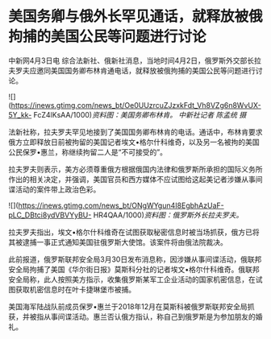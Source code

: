 # 美国务卿与俄外长罕见通话，就释放被俄拘捕的美国公民等问题进行讨论

中新网4月3日电 综合法新社、俄新社消息，当地时间4月2日，俄罗斯外交部长拉夫罗夫应邀同美国国务卿布林肯通电话，就释放被俄拘捕的美国公民等问题进行讨论。

![](https://inews.gtimg.com/news_bt/Oe0UUzrcuZJzxkFdt_Vh8VZg6n8WvUX-5Y_kk-
FcZ4lKsAA/1000)_资料图：美国务卿布林肯。 中新社记者 陈孟统 摄_

法新社称，拉夫罗夫罕见地接到了美国国务卿布林肯的电话。通话中，布林肯要求俄方立即释放日前被拘留的美国记者埃文•格尔什科维奇，以及另一名被拘的美国公民保罗•惠兰，称继续拘留二人是“不可接受的”。

拉夫罗夫则表示，美方必须尊重俄方根据俄国内法律和俄罗斯所承担的国际义务所作出的相关决定，并强调，美国官员和西方媒体不应试图给这起美记者涉嫌从事间谍活动的案件带上政治色彩。

![](https://inews.gtimg.com/news_bt/ONgWYgun4I8EgbhAzUaF-pLC_DBtci8ydVBVYyBU-
HR4QAA/1000)_资料图：俄罗斯外长拉夫罗夫。_

拉夫罗夫指出，埃文•格尔什科维奇在试图获取秘密信息时被当场抓获，俄方已将其被逮捕一事正式通知美国驻俄罗斯大使馆。该案件将由俄法院裁决。

此前报道，俄罗斯联邦安全局3月30日发布消息称，因涉嫌从事间谍活动，俄联邦安全局拘捕了美国《华尔街日报》莫斯科分社的记者埃文•格尔什科维奇。俄联邦安全局称，此人按照美方指示，收集俄罗斯某军工企业活动的国家机密信息，在试图获取机密信息时在叶卡捷琳堡市被捕。

美国海军陆战队前成员保罗•惠兰于2018年12月在莫斯科被俄罗斯联邦安全局抓获，并被指从事间谍活动。惠兰否认俄方指认，称自己到俄罗斯是为参加朋友的婚礼。

